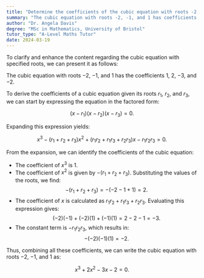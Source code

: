 ```yaml
---
title: "Determine the coefficients of the cubic equation with roots -2, -1, and 1"
summary: "The cubic equation with roots -2, -1, and 1 has coefficients 1, 2, -3, and -2, indicating its standard form and the relationship between roots and coefficients."
author: "Dr. Angela Davis"
degree: "MSc in Mathematics, University of Bristol"
tutor_type: "A-Level Maths Tutor"
date: 2024-03-19
---
```


To clarify and enhance the content regarding the cubic equation with specified roots, we can present it as follows:

The cubic equation with roots $-2$, $-1$, and $1$ has the coefficients $1$, $2$, $-3$, and $-2$.

To derive the coefficients of a cubic equation given its roots $r_1$, $r_2$, and $r_3$, we can start by expressing the equation in the factored form:

$$(x - r_1)(x - r_2)(x - r_3) = 0.$$

Expanding this expression yields:

$$x^3 - (r_1 + r_2 + r_3)x^2 + (r_1 r_2 + r_1 r_3 + r_2 r_3)x - r_1 r_2 r_3 = 0.$$

From the expansion, we can identify the coefficients of the cubic equation:

- The coefficient of $x^3$ is $1$.
- The coefficient of $x^2$ is given by $-(r_1 + r_2 + r_3)$. Substituting the values of the roots, we find:
  $$-(r_1 + r_2 + r_3) = -(-2 - 1 + 1) = 2.$$
- The coefficient of $x$ is calculated as $r_1 r_2 + r_1 r_3 + r_2 r_3$. Evaluating this expression gives:
  $$(-2)(-1) + (-2)(1) + (-1)(1) = 2 - 2 - 1 = -3.$$
- The constant term is $-r_1 r_2 r_3$, which results in:
  $$-(-2)(-1)(1) = -2.$$

Thus, combining all these coefficients, we can write the cubic equation with roots $-2$, $-1$, and $1$ as:

$$x^3 + 2x^2 - 3x - 2 = 0.$$
    